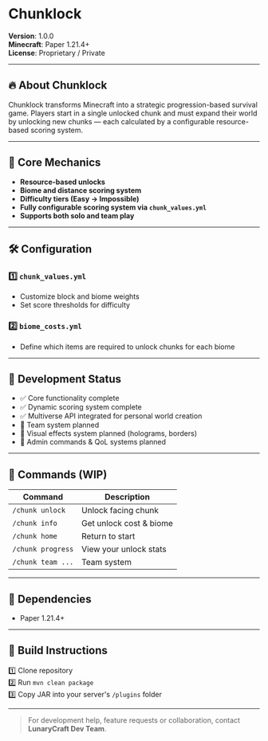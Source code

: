 # Chunklock

**Version**: 1.0.0  
**Minecraft**: Paper 1.21.4+  
**License**: Proprietary / Private

---

## 🔥 About Chunklock

Chunklock transforms Minecraft into a strategic progression-based survival game. Players start in a single unlocked chunk and must expand their world by unlocking new chunks — each calculated by a configurable resource-based scoring system.

---

## 🧠 Core Mechanics

- **Resource-based unlocks**
- **Biome and distance scoring system**
- **Difficulty tiers (Easy → Impossible)**
- **Fully configurable scoring system via `chunk_values.yml`**
- **Supports both solo and team play**

---

## 🛠 Configuration

### 1️⃣ `chunk_values.yml`

- Customize block and biome weights
- Set score thresholds for difficulty

### 2️⃣ `biome_costs.yml`

- Define which items are required to unlock chunks for each biome

---

## 🚀 Development Status

- ✅ Core functionality complete
- ✅ Dynamic scoring system complete
- ✅ Multiverse API integrated for personal world creation
- 🔄 Team system planned
- 🔄 Visual effects system planned (holograms, borders)
- 🔄 Admin commands & QoL systems planned

---

## 🔧 Commands (WIP)

| Command           | Description             |
| ----------------- | ----------------------- |
| `/chunk unlock`   | Unlock facing chunk     |
| `/chunk info`     | Get unlock cost & biome |
| `/chunk home`     | Return to start         |
| `/chunk progress` | View your unlock stats  |
| `/chunk team ...` | Team system             |

---

## 🔗 Dependencies

- Paper 1.21.4+

---

## 📂 Build Instructions

1️⃣ Clone repository  
2️⃣ Run `mvn clean package`  
3️⃣ Copy JAR into your server's `/plugins` folder

---

> For development help, feature requests or collaboration, contact **LunaryCraft Dev Team**.
